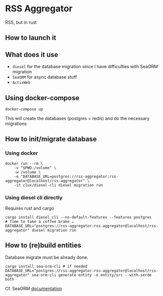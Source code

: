 # RSS Aggregator

RSS, but in rust

## How to launch it

## What does it use

* `diesel` for the database migration since I have difficulties with SeaORM migration
* `SeaORM` for async database stuff
* `ActixWeb`

## Using docker-compose

```shell
docker-compose up
```

This will create the databases (postgres + redis) and do the necessary migrations

## How to init/migrate database

### Using docker

```shell
docker run --rm \
    -v "$PWD:/volume" \
    -w /volume \
    -e "DATABASE_URL=postgres://rss-aggregator:rss-aggregator@localhost/rss-aggregator" \
    -it clux/diesel-cli diesel migration run
```

### Using diesel cli directly

Requires rust and cargo 

```shell
cargo install diesel_cli --no-default-features --features postgres
# Time to take a coffee brake ☕
DATABASE_URL="postgres://rss-aggregator:rss-aggregator@localhost/rss-aggregator" diesel migration run
```

## How to (re)build entities

Database migrate must be already done.

```shell
cargo install sea-orm-cli # if needed
DATABASE_URL="postgres://rss-aggregator:rss-aggregator@localhost/rss-aggregator" sea-orm-cli generate entity -o entity/src --with-serde both
```

Cf. SeaORM [documentation](https://www.sea-ql.org/SeaORM/docs/generate-entity/sea-orm-cli)